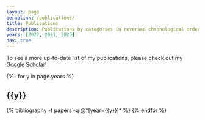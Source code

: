 ```yaml
---
layout: page
permalink: /publications/
title: Publications
description: Publications by categories in reversed chronological order. generated by jekyll-scholar.
years: [2022, 2021, 2020]
nav: true
---
```

<!-- _pages/publications.md -->
To see a more up-to-date list of my publications, please check out my <a href="https://scholar.google.com/citations?user=V5MrsL8AAAAJ&hl=en" target="_blank" rel="noopener noreferrer">Google Scholar</a>!
<div class="publications">

{%- for y in page.years %}
  <h2 class="year">{{y}}</h2>
  {% bibliography -f papers -q @*[year={{y}}]* %}
{% endfor %}

</div>
